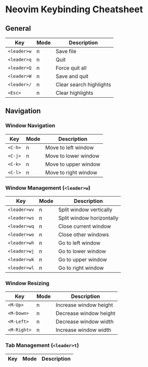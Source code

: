 # Neovim Keybinding Cheatsheet

## General

| Key         | Mode | Description             |
| ----------- | ---- | ----------------------- |
| `<leader>w` | n    | Save file               |
| `<leader>q` | n    | Quit                    |
| `<leader>Q` | n    | Force quit all          |
| `<leader>W` | n    | Save and quit           |
| `<leader>/` | n    | Clear search highlights |
| `<Esc>`     | n    | Clear highlights        |

## Navigation

### Window Navigation

| Key     | Mode | Description          |
| ------- | ---- | -------------------- |
| `<C-h>` | n    | Move to left window  |
| `<C-j>` | n    | Move to lower window |
| `<C-k>` | n    | Move to upper window |
| `<C-l>` | n    | Move to right window |

### Window Management (`<leader>w`)

| Key          | Mode | Description               |
| ------------ | ---- | ------------------------- |
| `<leader>wv` | n    | Split window vertically   |
| `<leader>ws` | n    | Split window horizontally |
| `<leader>wq` | n    | Close current window      |
| `<leader>wo` | n    | Close other windows       |
| `<leader>wh` | n    | Go to left window         |
| `<leader>wj` | n    | Go to lower window        |
| `<leader>wk` | n    | Go to upper window        |
| `<leader>wl` | n    | Go to right window        |

### Window Resizing

| Key         | Mode | Description            |
| ----------- | ---- | ---------------------- |
| `<M-Up>`    | n    | Increase window height |
| `<M-Down>`  | n    | Decrease window height |
| `<M-Left>`  | n    | Decrease window width  |
| `<M-Right>` | n    | Increase window width  |

### Tab Management (`<leader>t`)

| Key | Mode | Description |
| --- | ---- | ----------- |
